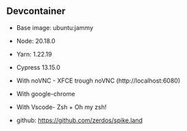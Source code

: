 ## Devcontainer

- Base image: ubuntu:jammy
- Node: 20.18.0
- Yarn: 1.22.19
- Cypress 13.15.0
- With noVNC - XFCE trough noVNC (http://localhost:6080)
- With google-chrome
- With Vscode- Zsh + Oh my zsh!

- github: https://github.com/zerdos/spike.land
